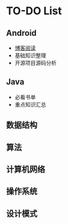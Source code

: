 # TO-DO List

[](https://dng5l3qzreal6.cloudfront.net/2016/Aug/coding_board_small-1470866369118.jpg)

## Android
- [博客阅读](https://github.com/lololiu/keep-learning/blob/master/android/read-blogs-list.md)
- 基础知识整理
- 开源项目源码分析

## Java
- 必看书单
- 重点知识汇总

## 数据结构


## 算法

## 计算机网络

## 操作系统

## 设计模式



